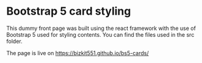 # Bootstrap 5 card styling

This dummy front page was built using the react framework with the use of Bootstrap 5 used for styling contents.
You can find the files used in the src folder.

The page is live on https://bizkit551.github.io/bs5-cards/
